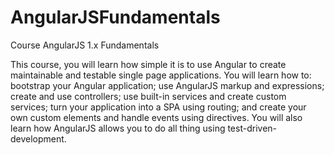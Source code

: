 # AngularJSFundamentals
Course AngularJS 1.x Fundamentals

This course, you will learn how simple it is to use Angular to create maintainable and testable single page applications. You will learn how to: bootstrap your Angular application; use AngularJS markup and expressions; create and use controllers; use built-in services and create custom services; turn your application into a SPA using routing; and create your own custom elements and handle events using directives. You will also learn how AngularJS allows you to do all thing using test-driven-development.

